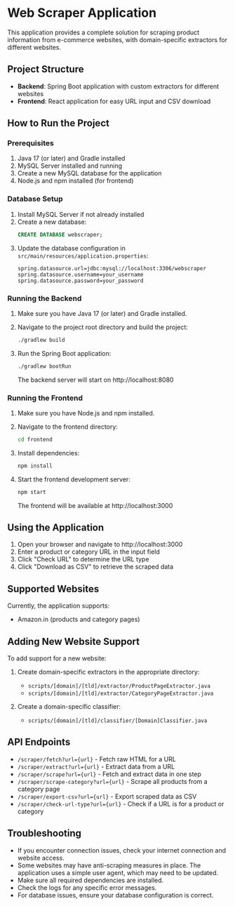 # Web Scraper Application

This application provides a complete solution for scraping product information from e-commerce websites, with domain-specific extractors for different websites.

## Project Structure

- **Backend**: Spring Boot application with custom extractors for different websites
- **Frontend**: React application for easy URL input and CSV download

## How to Run the Project

### Prerequisites

1. Java 17 (or later) and Gradle installed
2. MySQL Server installed and running
3. Create a new MySQL database for the application
4. Node.js and npm installed (for frontend)

### Database Setup

1. Install MySQL Server if not already installed
2. Create a new database:
   ```sql
   CREATE DATABASE webscraper;
   ```
3. Update the database configuration in `src/main/resources/application.properties`:
   ```properties
   spring.datasource.url=jdbc:mysql://localhost:3306/webscraper
   spring.datasource.username=your_username
   spring.datasource.password=your_password
   ```

### Running the Backend

1. Make sure you have Java 17 (or later) and Gradle installed.

2. Navigate to the project root directory and build the project:
   ```bash
   ./gradlew build
   ```

3. Run the Spring Boot application:
   ```bash
   ./gradlew bootRun
   ```

   The backend server will start on http://localhost:8080

### Running the Frontend

1. Make sure you have Node.js and npm installed.

2. Navigate to the frontend directory:
   ```bash
   cd frontend
   ```

3. Install dependencies:
   ```bash
   npm install
   ```

4. Start the frontend development server:
   ```bash
   npm start
   ```

   The frontend will be available at http://localhost:3000

## Using the Application

1. Open your browser and navigate to http://localhost:3000
2. Enter a product or category URL in the input field
3. Click "Check URL" to determine the URL type
4. Click "Download as CSV" to retrieve the scraped data

## Supported Websites

Currently, the application supports:
- Amazon.in (products and category pages)

## Adding New Website Support

To add support for a new website:

1. Create domain-specific extractors in the appropriate directory:
   - `scripts/[domain]/[tld]/extractor/ProductPageExtractor.java`
   - `scripts/[domain]/[tld]/extractor/CategoryPageExtractor.java`

2. Create a domain-specific classifier:
   - `scripts/[domain]/[tld]/classifier/[Domain]Classifier.java`

## API Endpoints

- `/scraper/fetch?url={url}` - Fetch raw HTML for a URL
- `/scraper/extract?url={url}` - Extract data from a URL
- `/scraper/scrape?url={url}` - Fetch and extract data in one step
- `/scraper/scrape-category?url={url}` - Scrape all products from a category page
- `/scraper/export-csv?url={url}` - Export scraped data as CSV
- `/scraper/check-url-type?url={url}` - Check if a URL is for a product or category

## Troubleshooting

- If you encounter connection issues, check your internet connection and website access.
- Some websites may have anti-scraping measures in place. The application uses a simple user agent, which may need to be updated.
- Make sure all required dependencies are installed.
- Check the logs for any specific error messages.
- For database issues, ensure your database configuration is correct. 
